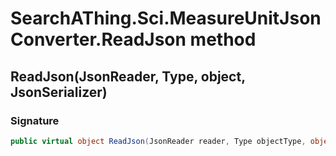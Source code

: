 # SearchAThing.Sci.MeasureUnitJsonConverter.ReadJson method
## ReadJson(JsonReader, Type, object, JsonSerializer)
### Signature
```csharp
public virtual object ReadJson(JsonReader reader, Type objectType, object existingValue, JsonSerializer serializer)
```
